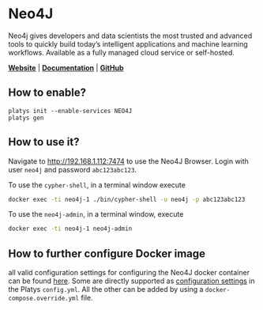 # Neo4J

Neo4j gives developers and data scientists the most trusted and advanced tools to quickly build today’s intelligent applications and machine learning workflows. Available as a fully managed cloud service or self-hosted.

**[Website](https://neo4j.com/)** | **[Documentation](https://neo4j.com/docs/)** | **[GitHub](https://github.com/neo4j/neo4j)**

## How to enable?

```
platys init --enable-services NEO4J
platys gen
```

## How to use it?

Navigate to <http://192.168.1.112:7474> to use the Neo4J Browser. Login with user `neo4j` and password `abc123abc123`.

To use the `cypher-shell`, in a terminal window execute

```bash
docker exec -ti neo4j-1 ./bin/cypher-shell -u neo4j -p abc123abc123
```

To use the `neo4j-admin`, in a terminal window, execute 

```bash
docker exec -ti neo4j-1 neo4j-admin
```

## How to further configure Docker image

all valid configuration settings for configuring the Neo4J docker container can be found [here](https://neo4j.com/docs/operations-manual/current/docker/ref-settings/). Some are directly supported as [configuration settings](http://dataplatform/documentation/configuration) in the Platys `config.yml`. All the other can be added by using a `docker-compose.override.yml` file. 